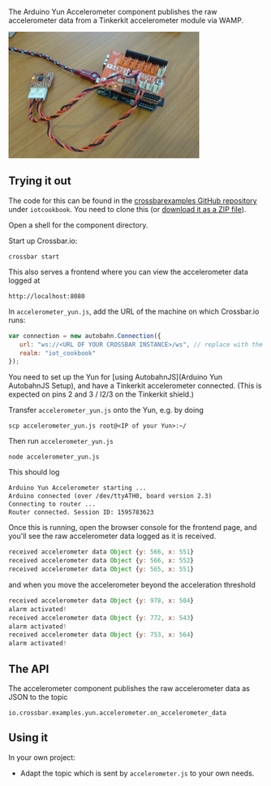 The Arduino Yun Accelerometer component publishes the raw accelerometer data from a Tinkerkit accelerometer module via WAMP.

<div class="topimage_container">
   <img class="topimage" src="/static/img/iotcookbook/accelerometer_arduino_yun.png" alt="">   
</div>

## Trying it out

The code for this can be found in the [crossbarexamples GitHub repository](https://github.com/crossbario/crossbarexamples) under `iotcookbook`. You need to clone this (or [download it as a ZIP file](https://github.com/crossbario/crossbarexamples/archive/master.zip)).

Open a shell for the component directory. 

Start up Crossbar.io:

```shell
crossbar start
```

This also serves a frontend where you can view the accelerometer data logged at

```
http://localhost:8080
```

In `accelerometer_yun.js`, add the URL of the machine on which Crossbar.io runs:

```javascript
var connection = new autobahn.Connection({
   url: "ws://<URL OF YOUR CROSSBAR INSTANCE>/ws", // replace with the url of your crossbar instance
   realm: "iot_cookbook"
});
```

You need to set up the Yun for [using AutobahnJS](Arduino Yun AutobahnJS Setup), and have a Tinkerkit accelerometer connected. (This is expected on pins 2 and 3 / I2/3 on the Tinkerkit shield.)

Transfer `accelerometer_yun.js` onto the Yun, e.g. by doing 

```console
scp accelerometer_yun.js root@<IP of your Yun>:~/
```

Then run `accelerometer_yun.js` 

```shell
node accelerometer_yun.js
```

This should log

```shell
Arduino Yun Accelerometer starting ...
Arduino connected (over /dev/ttyATH0, board version 2.3)
Connecting to router ...
Router connected. Session ID: 1595783623
```

Once this is running, open the browser console for the frontend page, and you'll see the raw accelerometer data logged as it is received.

```javascript
received accelerometer data Object {y: 566, x: 551}
received accelerometer data Object {y: 566, x: 552}
received accelerometer data Object {y: 565, x: 551}
```

and when you move the accelerometer beyond the acceleration threshold

```javascript
received accelerometer data Object {y: 978, x: 504}
alarm activated!
received accelerometer data Object {y: 772, x: 543}
alarm activated!
received accelerometer data Object {y: 753, x: 564}
alarm activated!
```

## The API

The accelerometer component publishes the raw accelerometer data as JSON to the topic

```
io.crossbar.examples.yun.accelerometer.on_accelerometer_data
```

## Using it

In your own project:

* Adapt the topic which is sent by `accelerometer.js` to your own needs.
